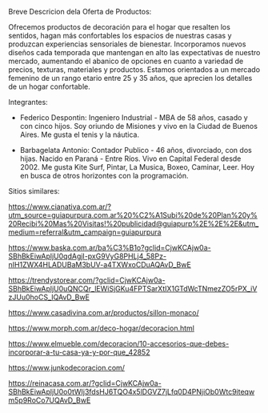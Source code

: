 Breve Descricion dela Oferta de Productos:

Ofrecemos productos de decoración para el hogar que resalten los sentidos, hagan más confortables los espacios de nuestras casas y produzcan experiencias sensoriales de bienestar.
Incorporamos nuevos diseños cada temporada que mantengan en alto las expectativas de nuestro mercado, aumentando el abanico de opciones en cuanto a variedad de precios, texturas, materiales y productos.
Estamos orientados a un mercado femenino de un rango etario entre 25 y 35 años, que aprecien los detalles de un hogar confortable.

Integrantes:

* Federico Despontin: Ingeniero Industrial - MBA de 58 años, casado y con cinco hijos. Soy oriundo de Misiones y vivo en la Ciudad de Buenos Aires. Me gusta el tenis y la náutica.

* Barbagelata Antonio: Contador Publico - 46 años, divorciado, con dos hijas. Nacido en Paraná - Entre Ríos. Vivo en Capital Federal desde 2002. Me gusta Kite Surf, Pintar, La Musica, Boxeo, Caminar, Leer. Hoy en busca de otros horizontes con la programación.


Sitios similares:

https://www.cianativa.com.ar/?utm_source=guiapurpura.com.ar%20%C2%A1Subi%20de%20Plan%20y%20Recibi%20Mas%20Visitas!%20publicidad@guiapurp%2E%2E%2E&utm_medium=referral&utm_campaign=guiapurpura

https://www.baska.com.ar/ba%C3%B1o?gclid=CjwKCAjw0a-SBhBkEiwApljU0qdAgjI-pxG9VyG8PHLj4_58Pz-nIH1ZWX4HLADUBaM3bUV-a4TXWxoCDuAQAvD_BwE

https://trendystorear.com/?gclid=CjwKCAjw0a-SBhBkEiwApljU0uQNCQr_lEWiSjGKu4FPTSarXtIX1GTdWcTNmezZO5rPX_iVzJUu0hoCS_IQAvD_BwE

https://www.casadivina.com.ar/productos/sillon-monaco/

https://www.morph.com.ar/deco-hogar/decoracion.html

https://www.elmueble.com/decoracion/10-accesorios-que-debes-incorporar-a-tu-casa-ya-y-por-que_42852

https://www.junkodecoracion.com/

https://reinacasa.com.ar/?gclid=CjwKCAjw0a-SBhBkEiwApljU0o0tWIj3fdsHJ6TQO4x5lDGVZ7jLfq0D4PNjiOb0Wtc9iteqwm5p9RoCo7UQAvD_BwE
